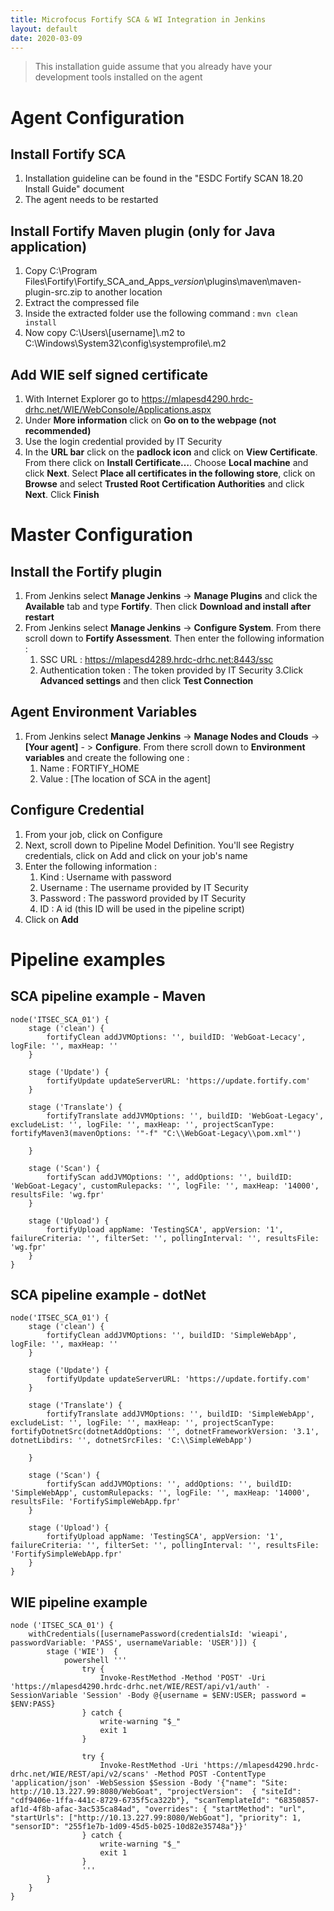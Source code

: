 ```yaml
---
title: Microfocus Fortify SCA & WI Integration in Jenkins
layout: default
date: 2020-03-09
---
```


>  This installation guide assume that you already have your development tools installed on the agent 

# Agent Configuration

## Install Fortify SCA

1. Installation guideline can be found in the "ESDC Fortify SCAN 18.20 Install Guide" document
2. The agent needs to be restarted

## Install Fortify Maven plugin (only for Java application)

1. Copy C:\Program Files\Fortify\Fortify_SCA_and_Apps_*version*\plugins\maven\maven-plugin-src.zip to another location
2. Extract the compressed file
3. Inside the extracted folder use the following command : `mvn clean install`
4. Now copy C:\Users\\[username]\\.m2 to C:\Windows\System32\config\systemprofile\\.m2 

## Add WIE self signed certificate

1. With Internet Explorer go to https://mlapesd4290.hrdc-drhc.net/WIE/WebConsole/Applications.aspx
2. Under **More information** click on **Go on to the webpage (not recommended)**
3. Use the login credential provided by IT Security
4. In the **URL bar** click on the **padlock icon** and click on **View Certificate**. From there click on **Install Certificate…**. Choose **Local machine** and click **Next**. Select **Place all certificates in the following store**, click on **Browse** and select **Trusted Root Certification Authorities** and click **Next**. Click **Finish**

# Master Configuration

## Install the Fortify plugin

1. From Jenkins select **Manage Jenkins** -> **Manage Plugins** and click the **Available** tab and type **Fortify**. Then click **Download and install after restart**
2. From Jenkins select **Manage Jenkins** -> **Configure System**. From there scroll down to **Fortify Assessment**. Then enter the following information :
    1. SSC URL : https://mlapesd4289.hrdc-drhc.net:8443/ssc
    2. Authentication token : The token provided by IT Security
    3.Click **Advanced settings** and then click **Test Connection**

## Agent Environment Variables

1. From Jenkins select **Manage Jenkins** -> **Manage Nodes and Clouds** -> **[Your agent]** - > **Configure**. From there scroll down to **Environment variables** and create the following one :
    1. Name : FORTIFY_HOME
    2. Value : [The location of SCA in the agent]

## Configure Credential

1. From your job, click on Configure
2. Next, scroll down to Pipeline Model Definition. You'll see Registry credentials, click on Add and click on your job's name
3. Enter the following information :
    1. Kind : Username with password
    2. Username : The username provided by IT Security
    3. Password : The password provided by IT Security
    4. ID :  A id (this ID will be used in the pipeline script)
4. Click on **Add** 

# Pipeline examples

## SCA pipeline example - Maven

```
node('ITSEC_SCA_01') {
    stage ('clean') {
        fortifyClean addJVMOptions: '', buildID: 'WebGoat-Lecacy', logFile: '', maxHeap: ''
    }
    
    stage ('Update') {
        fortifyUpdate updateServerURL: 'https://update.fortify.com'
    }
    
    stage ('Translate') {
        fortifyTranslate addJVMOptions: '', buildID: 'WebGoat-Legacy', excludeList: '', logFile: '', maxHeap: '', projectScanType: fortifyMaven3(mavenOptions: '"-f" "C:\\WebGoat-Legacy\\pom.xml"')
        
    }

    stage ('Scan') {
        fortifyScan addJVMOptions: '', addOptions: '', buildID: 'WebGoat-Legacy', customRulepacks: '', logFile: '', maxHeap: '14000', resultsFile: 'wg.fpr'
    }
    
    stage ('Upload') {
        fortifyUpload appName: 'TestingSCA', appVersion: '1', failureCriteria: '', filterSet: '', pollingInterval: '', resultsFile: 'wg.fpr'
    }
}
```

## SCA pipeline example - dotNet

```
node('ITSEC_SCA_01') {
    stage ('clean') {
        fortifyClean addJVMOptions: '', buildID: 'SimpleWebApp', logFile: '', maxHeap: ''
    }
    
    stage ('Update') {
        fortifyUpdate updateServerURL: 'https://update.fortify.com'
    }
    
    stage ('Translate') {
        fortifyTranslate addJVMOptions: '', buildID: 'SimpleWebApp', excludeList: '', logFile: '', maxHeap: '', projectScanType: fortifyDotnetSrc(dotnetAddOptions: '', dotnetFrameworkVersion: '3.1', dotnetLibdirs: '', dotnetSrcFiles: 'C:\\SimpleWebApp')
        
    }

    stage ('Scan') {
        fortifyScan addJVMOptions: '', addOptions: '', buildID: 'SimpleWebApp', customRulepacks: '', logFile: '', maxHeap: '14000', resultsFile: 'FortifySimpleWebApp.fpr'
    }
    
    stage ('Upload') {
        fortifyUpload appName: 'TestingSCA', appVersion: '1', failureCriteria: '', filterSet: '', pollingInterval: '', resultsFile: 'FortifySimpleWebApp.fpr'
    }
}
```

## WIE pipeline example

```
node ('ITSEC_SCA_01') {
    withCredentials([usernamePassword(credentialsId: 'wieapi', passwordVariable: 'PASS', usernameVariable: 'USER')]) {
        stage ('WIE')  {
            powershell '''
                try {
                    Invoke-RestMethod -Method 'POST' -Uri 'https://mlapesd4290.hrdc-drhc.net/WIE/REST/api/v1/auth' -SessionVariable 'Session' -Body @{username = $ENV:USER; password = $ENV:PASS}
                } catch {
                    write-warning "$_"
                    exit 1
                }
                
                try {
                    Invoke-RestMethod -Uri 'https://mlapesd4290.hrdc-drhc.net/WIE/REST/api/v2/scans' -Method POST -ContentType 'application/json' -WebSession $Session -Body '{"name": "Site: http://10.13.227.99:8080/WebGoat", "projectVersion":  { "siteId": "cdf9406e-1ffa-441c-8729-6735f5ca322b"}, "scanTemplateId": "68350857-af1d-4f8b-afac-3ac535ca84ad", "overrides": { "startMethod": "url", "startUrls": ["http://10.13.227.99:8080/WebGoat"], "priority": 1, "sensorID": "255f1e7b-1d09-45d5-b025-10d82e35748a"}}'
                } catch {
                    write-warning "$_"
                    exit 1
                }
                '''        
        }
    }
}
```

